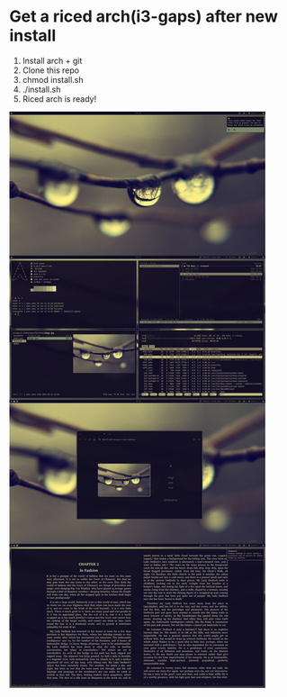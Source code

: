 # Get a riced arch(i3-gaps) after new install

1. Install arch + git
2. Clone this repo
3. chmod install.sh
4. ./install.sh
5. Riced arch is ready!

![](preview0.jpg)
